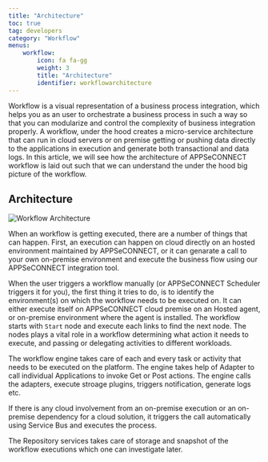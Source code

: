 ```yaml
---
title: "Architecture"
toc: true
tag: developers
category: "Workflow"
menus: 
    workflow:   
        icon: fa fa-gg
        weight: 3
        title: "Architecture" 
        identifier: workflowarchitecture
---
```


Workflow is a visual representation of a business process integration, which helps you as an user
to orchestrate a business process in such a way so that you can modularize and control the complexity
of business integration properly. A workflow, under the hood creates a micro-service architecture
that can run in cloud servers or on premise getting or pushing data directly to the applications 
in execution and generate both transactional and data logs. In this article, we will see how the 
architecture of APPSeCONNECT workflow is laid out such that we can understand the under the hood big 
picture of the workflow. 

## Architecture

![Workflow Architecture](/staticfiles/workflow/media/appseconnect-workflow-architecture.png)

When an workflow is getting executed, there are a number of things that can happen. First, an execution 
can happen on cloud directly on an hosted environment maintained by APPSeCONNECT, or it can genarate a call
to your own on-premise environment and execute the business flow using our APPSeCONNECT integration tool. 

When the user triggers a workflow manually (or APPSeCONNECT Scheduler triggers it for you), the first thing 
it tries to do, is to identify the environment(s) on which the workflow needs to be executed on. It can either
execute itself on APPSeCONNECT cloud premise on an Hosted agent, or on-premise environment where the agent
is installed. The workflow starts with `Start` node and execute each links to find the next node. 
The nodes plays a vital role in a workflow determining what action it needs to execute, and passing or delegating
activities to different workloads. 

The workflow engine takes care of each and every task or activity that needs to be executed on the platform. The 
engine takes help of Adapter to call individual Applications to invoke Get or Post actions. The engine calls the 
adapters, execute stroage plugins, triggers notification, generate logs etc. 

If there is any cloud involvement from an on-premise execution or an on-premise dependency for a 
cloud solution, it triggers the call automatically using Service Bus and executes the process. 

The Repository services takes care of storage and snapshot of the workflow executions which one can investigate later.


